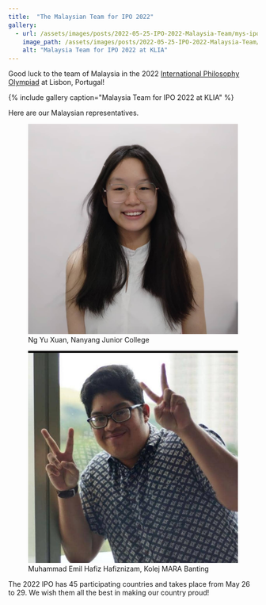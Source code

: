 ```yaml
---
title:  "The Malaysian Team for IPO 2022"
gallery:
  - url: /assets/images/posts/2022-05-25-IPO-2022-Malaysia-Team/mys-ipo-2022-klia.jpeg
    image_path: /assets/images/posts/2022-05-25-IPO-2022-Malaysia-Team/mys-ipo-2022-klia.jpeg
    alt: "Malaysia Team for IPO 2022 at KLIA"
---
```


Good luck to the team of Malaysia in the 2022 [International Philosophy Olympiad](/ipo/) at Lisbon, Portugal!

{% include gallery caption="Malaysia Team for IPO 2022 at KLIA" %}

Here are our Malaysian representatives.
<figure class="half">
    <img src="/assets/images/posts/2022-05-25-IPO-2022-Malaysia-Team/ng-yu-xuan.jpeg">
    <figcaption>Ng Yu Xuan, Nanyang Junior College</figcaption>
</figure>

<figure class="half">
    <img src="/assets/images/posts/2022-05-25-IPO-2022-Malaysia-Team/emil-hafiz.jpeg">
    <figcaption>Muhammad Emil Hafiz Hafiznizam, Kolej MARA Banting</figcaption>
</figure>

The 2022 IPO has 45 participating countries and takes place from May 26 to 29. We wish them all the best in making our country proud!